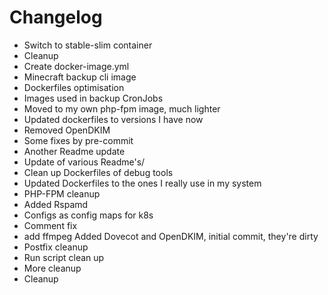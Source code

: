 # Changelog

- Switch to stable-slim container
- Cleanup
- Create docker-image.yml
- Minecraft backup cli image
- Dockerfiles optimisation
- Images used in backup CronJobs
- Moved to my own php-fpm image, much lighter
- Updated dockerfiles to versions I have now
- Removed OpenDKIM
- Some fixes by pre-commit
- Another Readme update
- Update of various Readme's/
- Clean up Dockerfiles of debug tools
- Updated Dockerfiles to the ones I really use in my system
- PHP-FPM cleanup
- Added Rspamd
- Configs as config maps for k8s
- Comment fix
- add ffmpeg
 Added Dovecot and OpenDKIM, initial commit, they're dirty
- Postfix cleanup
- Run script clean up
- More cleanup
- Cleanup
